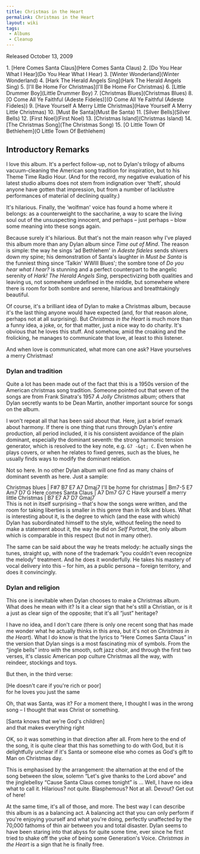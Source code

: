 ```yaml
---
title: Christmas in the Heart
permalink: Christmas in the Heart
layout: wiki
tags:
 - Albums
 - Cleanup
---
```


Released October 13, 2009

<div id="songs">
1.  [Here Comes Santa Claus](Here Comes Santa Claus)
2.  [Do You Hear What I Hear](Do You Hear What I Hear)
3.  [Winter Wonderland](Winter Wonderland)
4.  [Hark The Herald Angels
    Sing](Hark The Herald Angels Sing)
5.  [I'll Be Home For Christmas](I'll Be Home For Christmas)
6.  [Little Drummer Boy](Little Drummer Boy)
7.  [Christmas Blues](Christmas Blues)
8.  [O Come All Ye Faithful (Adeste
    Fideles)](O Come All Ye Faithful (Adeste Fideles))
9.  [Have Yourself A Merry Little
    Christmas](Have Yourself A Merry Little Christmas)
10. [Must Be Santa](Must Be Santa)
11. [Silver Bells](Silver Bells)
12. [First Noel](First Noel)
13. [Christmas Island](Christmas Island)
14. [The Christmas Song](The Christmas Song)
15. [O Little Town Of Bethlehem](O Little Town Of Bethlehem)

</div>
<div id="intro">
<h2>
Introductory Remarks

</h2>
I love this album. It's a perfect follow-up, not to Dylan's trilogy of
albums vacuum-cleaning the American song tradition for inspiration, but
to his Theme Time Radio Hour. (And for the record, my negative
evaluation of his latest studio albums does not stem from indignation
over ‘theft', should anyone have gotten that impression, but from a
number of lacklustre performances of material of declining quality.)

It's hilarious. Finally, the ‘wolfman' voice has found a home where it
belongs: as a counterweight to the saccharine, a way to scare the living
soul out of the unsuspecting innocent, and perhaps – just perhaps – blow
some meaning into these songs again.

Because surely it's hilarious. But that's not the main reason why I've
played this album more than any Dylan album since <em>Time out of
Mind</em>. The reason is simple: the way he sings ‘ad Bethlehem' in
<em>Adeste fideles</em> sends shivers down my spine; his demonstration
of Santa's laughter in <em>Must be Santa</em> is the funniest thing
since ‘Talkin' WWIII Blues'; the sombre tone of <em>Do you hear what I
hear?</em> is stunning and a perfect counterpart to the angelic serenity
of <em>Hark! The Herald Angels Sing</em>, perspectivizing both qualities
and leaving us, not somewhere undefined in the middle, but somewhere
where there is room for both sombre and serene, hilarious and
breathtakingly beautiful.

Of course, it's a brilliant idea of Dylan to make a Christmas album,
because it's the last thing anyone would have expected (and, for that
reason alone, perhaps not at all surprising). But <em>Christmas in the
Heart</em> is much more than a funny idea, a joke, or, for that matter,
just a nice way to do charity. It's obvious that he loves this stuff.
And somehow, amid the croaking and the frolicking, he manages to
communicate that love, at least to <em>this</em> listener.

And when love is communicated, what more can one ask? Have yourselves a
merry Christmas!

<h3>
Dylan and tradition

</h3>
Quite a lot has been made out of the fact that this is a 1950s version
of the American christmas song tradition. Someone pointed out that seven
of the songs are from Frank Sinatra's 1957 <em>A Jolly Christmas</em>
album; others that Dylan secretly wants to be Dean Martin, another
important source for songs on the album.

I won't repeat all that has been said about that. Here, just a brief
remark about harmony. If there is one thing that runs through Dylan's
<em>entire</em> production, all period included, it is his consistent
avoidance of the plain dominant, especially the dominant seventh: the
strong harmonic tension generator, which is resolved to the key note,
e.g. `G7 -&gt; C`. Even when he plays covers, or when he relates to
fixed genres, such as the blues, he usually finds ways to modify the
dominant relation.

Not so here. In no other Dylan album will one find as many chains of
dominant seventh as here. Just a sample:

<div style="line-height: 100%;">
    Christmas blues                        | F#7   B7 E7  A7 Dmaj7
    I'll be home for christmas             | Bm7-5 E7 Am7 D7 G
    Here comes Santa Claus                 |       A7 Dm7 G7 C
    Have yourself a merry Iittle Christmas | B7    E7 A7  D7 Gmaj7

</div>
This is not in itself surprising – that's how the songs were written,
and the room for taking liberties is smaller in this genre than in folk
and blues. What is interesting about it, is the degree to which (and the
ease with which) Dylan has subordinated himself to the style, without
feeling the need to make a statement about it, the way he did on
<em>Self Portrait</em>, the only album which is comparable in this
respect (but not in many other).

The same can be said about the way he treats melody: he actually sings
the tunes, straight up, with none of the trademark “you couldn't even
recognize the melody” treatment. And he does it wonderfully. He takes
his mastery of vocal delivery into this – for him, as a public persona –
foreign territory, and does it convincingly.

<h3>
Dylan and religion

</h3>
This one is inevitable when Dylan chooses to make a Christmas album.
What does he mean with it? Is it a clear sign that he's still a
Christian, or is it a just as clear sign of the opposite; that it's all
“just” heritage?

I have no idea, and I don't care (there is only one recent song that has
made me wonder what he actually thinks in this area, but it's not on
<em>Christmas in the Heart</em>). What I do know is that the lyrics to
“Here Comes Santa Claus” in the version that Dylan sings is a most
fascinating mix of symbols. From the “jingle bells” intro with the
smooth, soft jazz choir, and through the first two verses, it's classic
American pop culture Christmas all the way, with reindeer, stockings and
toys.

But then, in the third verse:

[He doesn't care if you're rich or poor]  
for he loves you just the same

Oh, that was Santa, was it? For a moment there, I thought I was in the
wrong song – I thought that was Christ or something.

[Santa knows that we're God's children]  
and that makes everything right

OK, so it was something in that direction after all. From here to the
end of the song, it is quite clear that this has something to do with
God, but it is delightfully unclear if it's Santa or someone else who
comes as God's gift to Man on Christmas day.

This is emphasised by the arrangement: the alternation at the end of the
song between the slow, solemn “Let's give thanks to the Lord above” and
the jinglebellsy “Cause Santa Claus comes tonight” is … Well, I have no
idea what to call it. Hilarious? not quite. Blasphemous? Not at all.
Devout? Get out of here!

At the same time, it's all of those, and more. The best way I can
describe this album is as a balancing act. A balancing act that you can
only perform if you're enjoying yourself and what you're doing,
perfectly unaffected by the 70,000 fathoms of thin air between you and
total disaster. Dylan seems to have been staring into that abyss for
quite some time, ever since he first tried to shake off the yoke of
being some Generation's Voice. <em>Christmas in the Heart</em> is a sign
that he is finally free.

</div>

